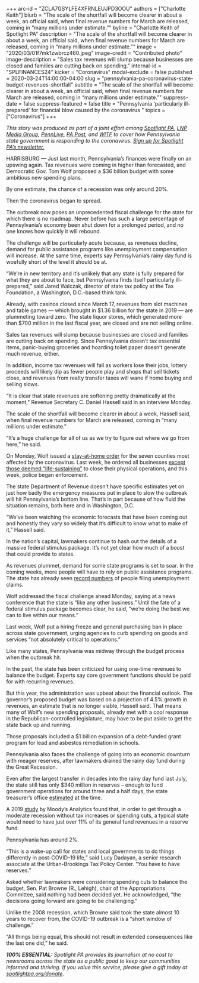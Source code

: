 +++
arc-id = "ZCLA7GSYLFE4XFRNLEUJPD3OOU"
authors = ["Charlotte Keith"]
blurb = "The scale of the shortfall will become clearer in about a week, an official said, when final revenue numbers for March are released, coming in “many millions under estimate.”"
byline = "Charlotte Keith of Spotlight PA"
description = "The scale of the shortfall will become clearer in about a week, an official said, when final revenue numbers for March are released, coming in “many millions under estimate.”"
image = "2020/03/01f7mk1zwbrcz460.jpeg"
image-credit = "Contributed photo"
image-description = "Sales tax revenues will slump because businesses are closed and families are cutting back on spending."
internal-id = "SPLFINANCES24"
kicker = "Coronavirus"
modal-exclude = false
published = 2020-03-24T14:00:00-04:00
slug = "pennsylvania-pa-coronavirus-state-budget-revenues-shortfall"
subtitle = "The scale of the shortfall will become clearer in about a week, an official said, when final revenue numbers for March are released, coming in “many millions under estimate.”"
suppress-date = false
suppress-featured = false
title = "Pennsylvania ‘particularly ill-prepared’ for financial blow caused by the coronavirus "
topics = ["Coronavirus"]
+++

<i>This story was produced as part of a joint effort among </i><a href="https://lesspage.com/"><i>Spotlight PA</i></a><i>, </i><a href="https://lancasteronline.com/"><i>LNP Media Group</i></a><i>, </i><a href="https://www.pennlive.com/"><i>PennLive</i></a><i>, </i><a href="https://papost.org/"><i>PA Post</i></a><i>, and </i><a href="https://www.witf.org/"><i>WITF</i></a><i> to cover how Pennsylvania state government is responding to the coronavirus. </i><a href="https://lesspage.com/newsletters"><i>Sign up for Spotlight PA’s newsletter.</i></a>

HARRISBURG — Just last month, Pennsylvania’s finances were finally on an upswing again. Tax revenues were coming in higher than forecasted, and Democratic Gov. Tom Wolf proposed a $36 billion budget with some ambitious new spending plans.

By one estimate, the chance of a recession was only around 20%.

Then the coronavirus began to spread.

The outbreak now poses an unprecedented fiscal challenge for the state for which there is no roadmap. Never before has such a large percentage of Pennsylvania’s economy been shut down for a prolonged period, and no one knows how quickly it will rebound.

The challenge will be particularly acute because, as revenues decline, demand for public assistance programs like unemployment compensation will increase. At the same time, experts say Pennsylvania’s rainy day fund is woefully short of the level it should be at.

“We’re in new territory and it’s unlikely that any state is fully prepared for what they are about to face, but Pennsylvania finds itself particularly ill-prepared,” said Jared Walczak, director of state tax policy at the Tax Foundation, a Washington, D.C.-based think tank.

Already, with casinos closed since March 17, revenues from slot machines and table games — which brought in $1.36 billion for the state in 2019 — are plummeting toward zero. The state liquor stores, which generated more than $700 million in the last fiscal year, are closed and are not selling online.

<script src="https://lesspage.com/embed.js" async></script><div data-spl-embed-version="1" data-spl-src="https://lesspage.com/embeds/donate/"></div>

Sales tax revenues will slump because businesses are closed and families are cutting back on spending. Since Pennsylvania doesn’t tax essential items, panic-buying groceries and hoarding toilet paper doesn’t generate much revenue, either.

In addition, income tax revenues will fall as workers lose their jobs, lottery proceeds will likely dip as fewer people play and shops that sell tickets close, and revenues from realty transfer taxes will wane if home buying and selling slows.

“It is clear that state revenues are softening pretty dramatically at the moment,” Revenue Secretary C. Daniel Hassell said in an interview Monday.

The scale of the shortfall will become clearer in about a week, Hassell said, when final revenue numbers for March are released, coming in “many millions under estimate.”

“It’s a huge challenge for all of us as we try to figure out where we go from here,” he said.

On Monday, Wolf issued a <a href="https://lesspage.com/news/2020/03/pennsylvania-coronavirus-stay-at-home-order-tom-wolf/">stay-at-home order</a> for the seven counties most affected by the coronavirus. Last week, he ordered all businesses <a href="https://lesspage.com/news/2020/03/wolf-coronavirus-shutdown-businesses/">except those deemed “life-sustaining”</a> to close their physical operations, and this week, police began enforcement.

The state Department of Revenue doesn’t have specific estimates yet on just how badly the emergency measures put in place to slow the outbreak will hit Pennsylvania’s bottom line. That’s in part because of how fluid the situation remains, both here and in Washington, D.C.

“We’ve been watching the economic forecasts that have been coming out and honestly they vary so widely that it’s difficult to know what to make of it,” Hassell said.

In the nation’s capital, lawmakers continue to hash out the details of a massive federal stimulus package. It’s not yet clear how much of a boost that could provide to states.

As revenues plummet, demand for some state programs is set to soar. In the coming weeks, more people will have to rely on public assistance programs. The state has already seen <a href="https://www.inquirer.com/health/coronavirus/spl/pennsylvania-new-jersey-unemployment-surge-coronavirus-20200319.html">record numbers</a> of people filing unemployment claims.

Wolf addressed the fiscal challenge ahead Monday, saying at a news conference that the state is “like any other business.” Until the fate of a federal stimulus package becomes clear, he said, “we’re doing the best we can to live within our means.”

Last week, Wolf put a hiring freeze and general purchasing ban in place across state government, urging agencies to curb spending on goods and services “not absolutely critical to operations.”

Like many states, Pennsylvania was midway through the budget process when the outbreak hit.

<script src="https://lesspage.com/embed.js" async></script><div data-spl-embed-version="1" data-spl-src="https://lesspage.com/embeds/newsletter/"></div>

In the past, the state has been criticized for using one-time revenues to balance the budget. Experts say core government functions should be paid for with recurring revenues.

But this year, the administration was upbeat about the financial outlook. The governor’s proposed budget was based on a projection of 4.5% growth in revenues, an estimate that is no longer viable, Hassell said. That means many of Wolf’s new spending proposals, already met with a cool response in the Republican-controlled legislature, may have to be put aside to get the state back up and running.

Those proposals included a $1 billion expansion of a debt-funded grant program for lead and asbestos remediation in schools.

Pennsylvania also faces the challenge of going into an economic downturn with meager reserves, after lawmakers drained the rainy day fund during the Great Recession.

Even after the largest transfer in decades into the rainy day fund last July, the state still has only $340 million in reserves – enough to fund government operations for around three and a half days, the state treasurer’s office <a href="https://web.archive.org/web/20220130071226/https://www.patreasury.gov/pdf/Treasury-Notes-RDF.pdf">estimated</a> at the time.

A 2019 <a href="https://www.moodysanalytics.com/-/media/article/2019/stress-testing-states-2019.pdf">study</a> by Moody’s Analytics found that, in order to get through a moderate recession without tax increases or spending cuts, a typical state would need to have just over 11% of its general fund revenues in a reserve fund.

Pennsylvania has around 2%.

“This is a wake-up call for states and local governments to do things differently in post-COVID-19 life,” said Lucy Dadayan, a senior research associate at the Urban-Brookings Tax Policy Center. “You have to have reserves.”

Asked whether lawmakers were considering spending cuts to balance the budget, Sen. Pat Browne (R., Lehigh), chair of the Appropriations Committee, said nothing had been decided yet. He acknowledged, “the decisions going forward are going to be challenging.”

Unlike the 2008 recession, which Browne said took the state almost 10 years to recover from, the COVID-19 outbreak is a “short window of challenge.”

“All things being equal, this should not result in extended consequences like the last one did,” he said.

<i><b>100% ESSENTIAL: </b></i><i>Spotlight PA provides its journalism at no cost to newsrooms across the state as a public good to keep our communities informed and thriving. If you value this service, please give a gift today at </i><a href="https://lesspage.com/donate"><i>spotlightpa.org/donate</i></a><i>.</i>

<script src="https://lesspage.com/embed.js" async></script><div data-spl-embed-version="1" data-spl-src="https://lesspage.com/embeds/tips/?tip_text=Do%20you%20have%20a%20tip%20about%20%3Cb%3Ehow%20Pa.'s%20government%20is%20responding%20to%20the%20coronavirus%3C%2Fb%3E%3F%20Tell%20us."></div>
